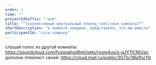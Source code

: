```yaml
---
order: 1
time: ""
projectIdSuffix: "-one"
title: "“[коллективный виртуальный пленэр_(не)/своя комната]”"
shortDescription: "в комнате наедине, представляя, что мы вместе"
participantId: "nice-company"
---
```


cлушай голос из другой комнаты: https://soundcloud.com/fyzqoehxd6mi/sets/room4us/s-qJY7lCNjUec
дополни плейлист своей: https://cloud.mail.ru/public/3GTb/3Ba1fuiYb
